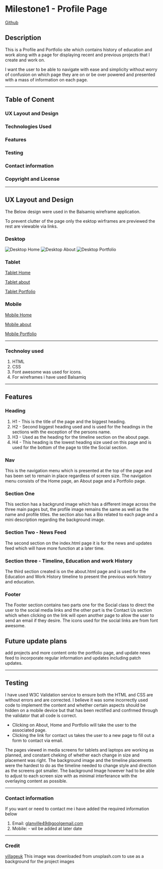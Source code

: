 # Milestone1 - Profile Page

[Github](https://github.com/Paul-Glanville/milestone1 "Github project page")

## Description

This is a Profile and Portfolio site which contains history of education and work along with a page for displaying recent and previous projects that I create and work on.

I want the user to be able to navigate with ease and simplicity without worry of confusion on which page they are on or be over powered and presented with a mass of information on each page. 

---

## Table of Conent
### UX Layout and Design
### Technologies Used
### Features
### Testing
### Contact information
### Copyright and License

---

## UX Layout and Design
The Below design were used in the Balsamiq wireframe application.

To prevent clutter of the page only the esktop wirframes are previewed the rest are viewable via links.
### Desktop
![Desktop Home](/assets/wireframes/desktop-home.png)
![Desktop About](/assets/wireframes/desktop-about.png)
![Desktop Portfolio](/assets/wireframes/desktop-portfolio.png)

### Tablet
[Tablet Home](/assets/wireframes/tablet-home.png)

[Tablet about](/assets/wireframes/tablet-about.png)

[Tablet Portfolio](/assets/wireframes/tablet-portfolio.png)

### Mobile
[Mobile Home](/assets/wireframes/mobile-home.png)

[Mobile about](/assets/wireframes/mobile-about.png)

[Mobile Portfolio](/assets/wireframes/mobile-portfolio.png)

---
### Technoloy used
1. HTML
2. CSS
3. Font awesome was used for icons.
4. For wireframes i have used Balsamiq
---
## Features

### Heading
1. H1 - This is the title of the page and the biggest heading.
2. H2 - Second biggest heading used and is used for the headings in the sections with the exception of the persons name.
3. H3 - Used as the heading for the timeline section on the about page.
4. H4 - This heading is the lowest heading size used on this page and is used for the bottom of the page to title the Social section.

### Nav

This is the navigation menu which is presented at the top of the page and has been set to remain in place regardless of screen size. The navigation menu consists of the Home page, an About page and a Portfolio page.
 
### Section One
This section has a backgrund image which has a different image across the three main pages but, the profile image remains the same as well as the name and profile titles. the section also has a Bio related to each page and a mini description regarding the background image.

### Section Two - News Feed
The second section on the index.html page it is for the news and updates feed which will have more function at a later time.

### Section three - Timeline, Education and work History
The third section created is on the about.html page and is used for the Education and Work History timeline to present the previous work history and education.

### Footer
The Footer section contains two parts one for the Social class to direct the user to the social media links and the other part is the Contact Us section which when clicking on the link will open another page to allow the user to send an email if they desire.
The icons used for the social links are from font awesome.

## Future update plans
add projects and more content onto the portfolio page, and update news feed to incorporate regular information and updates including patch updates.

---
## Testing
I have used W3C Validation service to ensure both the HTML and CSS are without errors and are corrected.
I believe it was some incorrectly used code to implement the content and whether certain aspects should be hidden on a mobile device but that has been rectified and confrmed through the validator that all code is correct.

- Clicking on About, Home and Portfolio will take the user to the associated page.
- Clicking the link for contact us takes the user to a new page to fill out a form to contact via email.

The pages viewed in media screens for tablets and laptops are working as planned, and constant cheking of whether each change in size and placement was right.
The background image and the timeline placements were the hardest to do as the timeline needed to change style and direction as the screens got smaller. 
The background Image however had to be able to adjust to each screen size with as minimal interferance with the overlaying content as possible.

---

### Contact information
If you want or need to contact me i have added the required information below
1. Email: glanville49@goolgemail.com
2. Mobile: - wil be added at later date

---

### Credit

[villageuk](https://unsplash.com/photos/ZU62GJP-XC4) This image was downloaded from unsplash.com to use as a background for the project images

